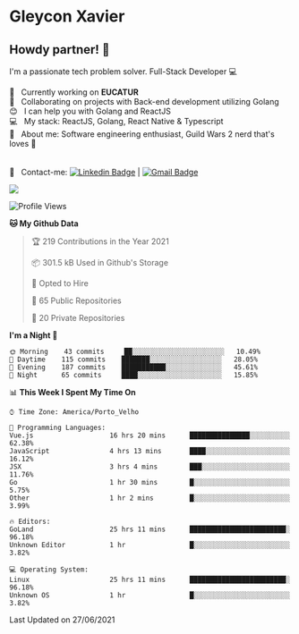 # Gleycon Xavier

## Howdy partner! 👋

I'm a passionate tech problem solver.
Full-Stack Developer :computer:

 :rocket:  &nbsp; Currently working on **EUCATUR**
 <br/> :purple_heart: &nbsp; Collaborating on projects with Back-end development utilizing Golang
 <br/> :blush: &nbsp; I can help you with Golang and ReactJS
 <br/> :computer: &nbsp; My stack: ReactJS, Golang, React Native & Typescript
 <br/> 💬  &nbsp; About me: Software engineering enthusiast, Guild Wars 2 nerd that's loves :apple:
 <br/>
 <br/>
 <br/> :email: &nbsp; Contact-me: [![Linkedin Badge](https://img.shields.io/badge/-GleyconXavier-blue?style=flat-square&logo=Linkedin&logoColor=white&link=https://www.linkedin.com/in/gleyconxavier/)](https://www.linkedin.com/in/gleyconxavier/) 
| 
[![Gmail Badge](https://img.shields.io/badge/-gleyconxcarlos@gmail.com-c14438?style=flat-square&logo=Gmail&logoColor=white&link=mailto:gleyconxcarlos@gmail.com)](mailto:gleyconxcarlos@gmail.com)

![](https://komarev.com/ghpvc/?username=gleyconxavier)

<!--START_SECTION:waka-->
![Profile Views](http://img.shields.io/badge/Profile%20Views-0-blue)

**🐱 My Github Data** 

> 🏆 219 Contributions in the Year 2021
 > 
> 📦 301.5 kB Used in Github's Storage 
 > 
> 💼 Opted to Hire
 > 
> 📜 65 Public Repositories 
 > 
> 🔑 20 Private Repositories  
 > 
**I'm a Night 🦉** 

```text
🌞 Morning    43 commits     ██░░░░░░░░░░░░░░░░░░░░░░░   10.49% 
🌆 Daytime    115 commits    ███████░░░░░░░░░░░░░░░░░░   28.05% 
🌃 Evening    187 commits    ███████████░░░░░░░░░░░░░░   45.61% 
🌙 Night      65 commits     ████░░░░░░░░░░░░░░░░░░░░░   15.85%

```


📊 **This Week I Spent My Time On** 

```text
⌚︎ Time Zone: America/Porto_Velho

💬 Programming Languages: 
Vue.js                   16 hrs 20 mins      ███████████████░░░░░░░░░░   62.38% 
JavaScript               4 hrs 13 mins       ████░░░░░░░░░░░░░░░░░░░░░   16.12% 
JSX                      3 hrs 4 mins        ███░░░░░░░░░░░░░░░░░░░░░░   11.76% 
Go                       1 hr 30 mins        █░░░░░░░░░░░░░░░░░░░░░░░░   5.75% 
Other                    1 hr 2 mins         █░░░░░░░░░░░░░░░░░░░░░░░░   3.99%

🔥 Editors: 
GoLand                   25 hrs 11 mins      ████████████████████████░   96.18% 
Unknown Editor           1 hr                █░░░░░░░░░░░░░░░░░░░░░░░░   3.82%

💻 Operating System: 
Linux                    25 hrs 11 mins      ████████████████████████░   96.18% 
Unknown OS               1 hr                █░░░░░░░░░░░░░░░░░░░░░░░░   3.82%

```


 Last Updated on 27/06/2021
<!--END_SECTION:waka-->
